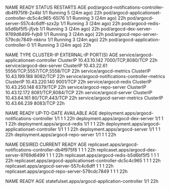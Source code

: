 NAME                                                   READY   STATUS    RESTARTS      AGE
pod/argocd-notifications-controller-db4f975f8-2x4bl    1/1     Running   5 (24m ago)   22h
pod/argocd-applicationset-controller-dc5c4c965-65l76   1/1     Running   3 (24m ago)   22h
pod/argocd-server-557c4c6dff-szx2p                     1/1     Running   3 (24m ago)   22h
pod/argocd-redis-b5d6bf5f5-jfjvb                       1/1     Running   3 (24m ago)   22h
pod/argocd-dex-server-9769d6499-fvjb9                  1/1     Running   3 (24m ago)   22h
pod/argocd-repo-server-579cdc7849-nkknx                1/1     Running   3 (24m ago)   22h
pod/argocd-application-controller-0                    1/1     Running   3 (24m ago)   22h

NAME                                              TYPE        CLUSTER-IP      EXTERNAL-IP   PORT(S)                      AGE
service/argocd-applicationset-controller          ClusterIP   10.43.10.142    <none>        7000/TCP,8080/TCP            22h
service/argocd-dex-server                         ClusterIP   10.43.22.61     <none>        5556/TCP,5557/TCP,5558/TCP   22h
service/argocd-metrics                            ClusterIP   10.43.199.188   <none>        8082/TCP                     22h
service/argocd-notifications-controller-metrics   ClusterIP   10.43.220.140   <none>        9001/TCP                     22h
service/argocd-redis                              ClusterIP   10.43.250.148   <none>        6379/TCP                     22h
service/argocd-repo-server                        ClusterIP   10.43.12.172    <none>        8081/TCP,8084/TCP            22h
service/argocd-server                             ClusterIP   10.43.64.161    <none>        80/TCP,443/TCP               22h
service/argocd-server-metrics                     ClusterIP   10.43.66.239    <none>        8083/TCP                     22h

NAME                                               READY   UP-TO-DATE   AVAILABLE   AGE
deployment.apps/argocd-notifications-controller    1/1     1            1           22h
deployment.apps/argocd-dex-server                  1/1     1            1           22h
deployment.apps/argocd-redis                       1/1     1            1           22h
deployment.apps/argocd-applicationset-controller   1/1     1            1           22h
deployment.apps/argocd-server                      1/1     1            1           22h
deployment.apps/argocd-repo-server                 1/1     1            1           22h

NAME                                                         DESIRED   CURRENT   READY   AGE
replicaset.apps/argocd-notifications-controller-db4f975f8    1         1         1       22h
replicaset.apps/argocd-dex-server-9769d6499                  1         1         1       22h
replicaset.apps/argocd-redis-b5d6bf5f5                       1         1         1       22h
replicaset.apps/argocd-applicationset-controller-dc5c4c965   1         1         1       22h
replicaset.apps/argocd-server-557c4c6dff                     1         1         1       22h
replicaset.apps/argocd-repo-server-579cdc7849                1         1         1       22h

NAME                                             READY   AGE
statefulset.apps/argocd-application-controller   1/1     22h
